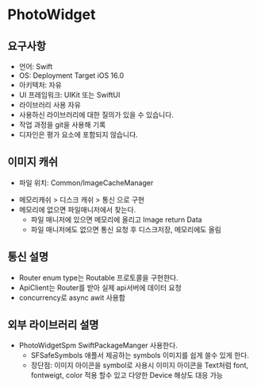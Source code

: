 # PhotoWidget

## 요구사항
* 언어: Swift
* OS: Deployment Target iOS 16.0
* 아키텍처: 자유
* UI 프레임워크: UIKit 또는 SwiftUI
* 라이브러리 사용 자유
* 사용하신 라이브러리에 대한 질의가 있을 수 있습니다.
* 작업 과정을 git을 사용해 기록
* 디자인은 평가 요소에 포함되지 않습니다.

## 이미지 캐쉬
- 파일 위치: Common/ImageCacheManager
* 메모리캐쉬 > 디스크 캐쉬 > 통신 으로 구현 
* 메모리에 없으면 파일매니저에서 찾는다.
  + 파일 매니저에 있으면 메모리에 올리고 Image return Data
  + 파일 매니저에도 없으면 통신 요청 후 디스크저장, 메모리에도 올림
  
## 통신 설명
* Router enum type는 Routable 프로토콜을 구현한다.
* ApiClient는 Router를 받아 실제 api서버에 데이터 요청 
* concurrency로 async awit 사용함 
   
## 외부 라이브러리 설명
* PhotoWidgetSpm SwiftPackageManger 사용한다.
  + SFSafeSymbols 애플서 제공하는 symbols 이미지를 쉽게 쓸수 있게 한다.
  + 장단점: 이미지 아이콘을 symbol로 사용시 이미지 아이콘을 Text처럼 font, fontweigt, color 적용 할수 있고 다양한 Device 해상도 대응 가능
